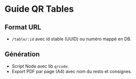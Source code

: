 # Guide QR Tables

## Format URL
- `/table/:id` avec id stable (UUID) ou numéro mappé en DB.

## Génération
- Script Node avec lib `qrcode`.
- Export PDF par page (A4) avec nom du resto et consignes.
